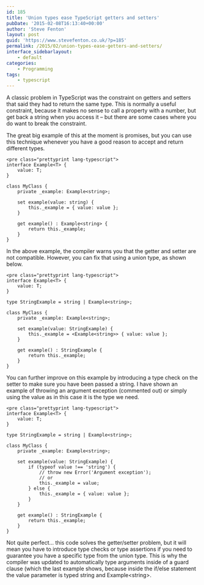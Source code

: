 ```yaml
---
id: 185
title: 'Union types ease TypeScript getters and setters'
pubDate: '2015-02-08T16:13:40+00:00'
author: 'Steve Fenton'
layout: post
guid: 'https://www.stevefenton.co.uk/?p=185'
permalink: /2015/02/union-types-ease-getters-and-setters/
interface_sidebarlayout:
    - default
categories:
    - Programming
tags:
    - typescript
---
```


A classic problem in TypeScript was the constraint on getters and setters that said they had to return the same type. This is normally a useful constraint, because it makes no sense to call a property with a number, but get back a string when you access it – but there are some cases where you do want to break the constraint.

The great big example of this at the moment is promises, but you can use this technique whenever you have a good reason to accept and return different types.

```
<pre class="prettyprint lang-typescript">
interface Example<T> {
    value: T;
}

class MyClass {
    private _example: Example<string>;

    set example(value: string) {
        this._example = { value: value };
    }

    get example() : Example<string> {
        return this._example;
    }
}
```

In the above example, the compiler warns you that the getter and setter are not compatible. However, you can fix that using a union type, as shown below.

```
<pre class="prettyprint lang-typescript">
interface Example<T> {
    value: T;
}

type StringExample = string | Example<string>;

class MyClass {
    private _example: Example<string>;

    set example(value: StringExample) {
        this._example = <Example<string>> { value: value };
    }

    get example() : StringExample {
        return this._example;
    }
}
```

You can further improve on this example by introducing a type check on the setter to make sure you have been passed a string. I have shown an example of throwing an argument exception (commented out) or simply using the value as in this case it is the type we need.

```
<pre class="prettyprint lang-typescript">
interface Example<T> {
    value: T;
}

type StringExample = string | Example<string>;

class MyClass {
    private _example: Example<string>;

    set example(value: StringExample) {
        if (typeof value !== 'string') {
            // throw new Error('Argument exception');
            // or
            this._example = value;
        } else {
            this._example = { value: value };
        }
    }

    get example() : StringExample {
        return this._example;
    }
}
```

Not quite perfect… this code solves the getter/setter problem, but it will mean you have to introduce type checks or type assertions if you need to guarantee you have a specific type from the union type. This is why the compiler was updated to automatically type arguments inside of a guard clause (which the last example shows, because inside the if/else statement the value parameter is typed string and Example&lt;string&gt;.